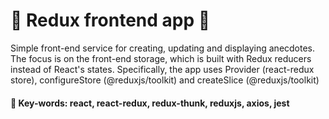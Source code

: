 # 🧠 Redux frontend app 🧠
Simple front-end service for creating, updating and displaying anecdotes. The focus is on the front-end storage, which is built with Redux reducers instead of React's states. Specifically, the app uses Provider (react-redux store), configureStore (@reduxjs/toolkit) and createSlice (@reduxjs/toolkit)
#### 🔖 Key-words: react, react-redux, redux-thunk, reduxjs, axios, jest
